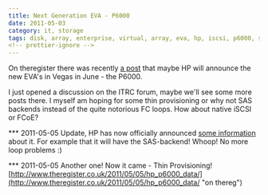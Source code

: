 ```yaml
---
title: Next Generation EVA - P6000
date: 2011-05-03
category: it, storage
tags: disk, array, enterprise, virtual, array, eva, hp, iscsi, p6000, sas, storage, thin, provisioning
<!-- prettier-ignore -->
---
```


On theregister there was recently
[a post](http://www.theregister.co.uk/2011/05/03/hp_fifth_gen_eva/ "on theregister")
that maybe HP will announce the new EVA's in Vegas in June - the P6000.

I just opened a discussion on the ITRC forum, maybe we'll see some more posts
there. I myself am hoping for some thin provisioning or why not SAS backends
instead of the quite notorious FC loops. How about native iSCSI or FCoE?

\*\*\* 2011-05-05 Update, HP has now officially announced
[some information](http://www.hp.com/hpinfo/newsroom/press/2011/110503c.html?mtxs=rss-corp-news "on hp.com")
about it. For example that it will have the SAS-backend! Whoop! No more loop
problems :)

\*\*\* 2011-05-05 Another one! Now it came - Thin Provisioning!
[http://www.theregister.co.uk/2011/05/05/hp_p6000_data/](http://www.theregister.co.uk/2011/05/05/hp_p6000_data/ "on thereg")
